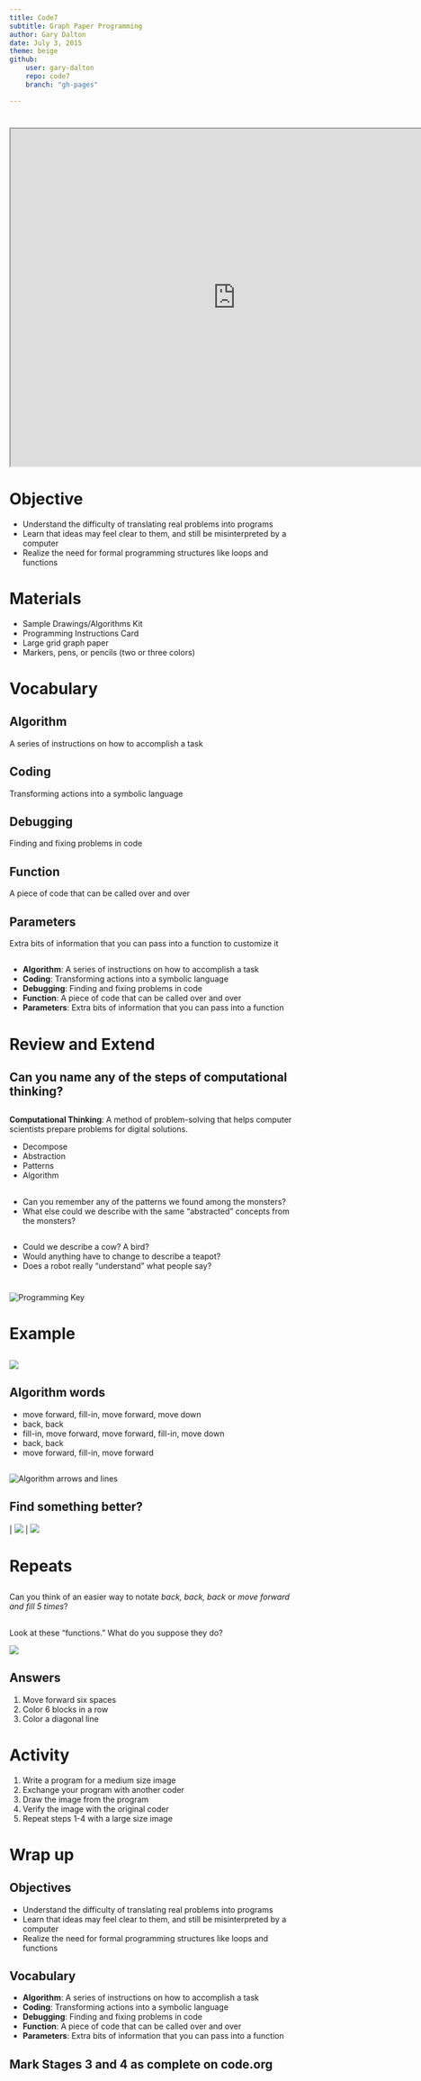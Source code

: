 ```yaml
---
title: Code7
subtitle: Graph Paper Programming
author: Gary Dalton
date: July 3, 2015
theme: beige
github:
    user: gary-dalton
    repo: code7
    branch: "gh-pages"

---
```


#

<iframe data-autoplay width="800" height="600" allowfullscreen src="http://www.youtube.com/embed/4e3fi_ls8CA"></iframe>

# Objective

-  Understand the difficulty of translating real problems into programs
- Learn that ideas may feel clear to them, and still be misinterpreted by
 a computer
- Realize the need for formal programming structures like loops and functions

# Materials

- Sample Drawings/Algorithms Kit
- Programming Instructions Card
- Large grid graph paper
- Markers, pens, or pencils (two or three colors)

# Vocabulary

## Algorithm

A series of instructions on how to accomplish a task

## Coding

Transforming actions into a symbolic language

## Debugging

Finding and fixing problems in code

## Function

A piece of code that can be called over and over

## Parameters

Extra bits of information that you can pass into a function to customize it

##

- **Algorithm**: A series of instructions on how to accomplish a task
- **Coding**: Transforming actions into a symbolic language
- **Debugging**: Finding and fixing problems in code
- **Function**: A piece of code that can be called over and over
- **Parameters**: Extra bits of information that you can pass into a function

# Review and Extend

## Can you name any of the steps of computational thinking?

##

**Computational Thinking**: A method of problem-solving that helps computer
scientists prepare problems for digital solutions.

- Decompose
- Abstraction
- Patterns
- Algorithm

##

- Can you remember any of the patterns we found among the monsters?
- What else could we describe with the same “abstracted” concepts from the
 monsters?

##

- Could we describe a cow? A bird?
- Would anything have to change to describe a teapot?
- Does a robot really “understand” what people say?

#

![Programming Key](images/stage5key.jpg)

# Example

##

![](images/stage5ex.jpg)

## Algorithm words

- move forward, fill-in, move forward, move down
- back, back
- fill-in, move forward, move forward, fill-in, move down
- back, back
- move forward, fill-in, move forward

##

![Algorithm arrows and lines](images/stage5excode.jpg)

## Find something better?

| ![](images/stage5ex.jpg) | ![](images/stage5excode.jpg)

# Repeats

##

Can you think of an easier way to notate _back, back, back_ or _move forward
and fill 5 times_?

##

Look at these “functions.” What do you suppose they do?

![](images/stage5repeats.jpg)

## Answers

1. Move forward six spaces
2. Color 6 blocks in a row
3. Color a diagonal line

# Activity

1. Write a program for a medium size image
2. Exchange your program with another coder
3. Draw the image from the program
4. Verify the image with the original coder
5. Repeat steps 1-4 with a large size image

# Wrap up

## Objectives

-  Understand the difficulty of translating real problems into programs
- Learn that ideas may feel clear to them, and still be misinterpreted by
 a computer
- Realize the need for formal programming structures like loops and functions

## Vocabulary

- **Algorithm**: A series of instructions on how to accomplish a task
- **Coding**: Transforming actions into a symbolic language
- **Debugging**: Finding and fixing problems in code
- **Function**: A piece of code that can be called over and over
- **Parameters**: Extra bits of information that you can pass into a function

## Mark Stages 3 and 4 as complete on code.org
